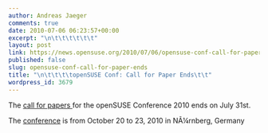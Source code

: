 ```yaml
---
author: Andreas Jaeger
comments: true
date: 2010-07-06 06:23:57+00:00
excerpt: "\n\t\t\t\t\t\t"
layout: post
link: https://news.opensuse.org/2010/07/06/opensuse-conf-call-for-paper-ends/
published: false
slug: opensuse-conf-call-for-paper-ends
title: "\n\t\t\t\topenSUSE Conf: Call for Paper Ends\t\t"
wordpress_id: 3679
---
```

The [call for papers ](http://en.opensuse.org/openSUSE:Conference_call_for_papers)for the openSUSE Conference 2010 ends on July 31st.

The [conference](http://en.opensuse.org/openSUSE:Conference) is from October 20 to 23, 2010 in NÃ¼rnberg, Germany		
